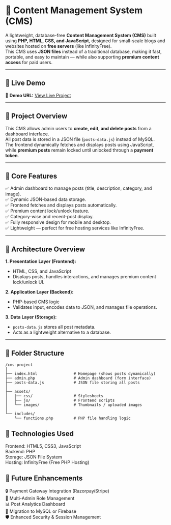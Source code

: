# 🧩 Content Management System (CMS) 

A lightweight, database-free **Content Management System (CMS)** built using **PHP, HTML, CSS, and JavaScript**, designed for small-scale blogs and websites hosted on **free servers** (like InfinityFree).  
This CMS uses **JSON files** instead of a traditional database, making it fast, portable, and easy to maintain — while also supporting **premium content access** for paid users.

---

## 🚀 Live Demo

🔗 **Demo URL:** [View Live Project](https://your-demo-link-here.com)


---

## 📖 Project Overview

This CMS allows admin users to **create, edit, and delete posts** from a dashboard interface.  
All post data is stored in a JSON file (`posts-data.js`) instead of MySQL.  
The frontend dynamically fetches and displays posts using JavaScript, while **premium posts** remain locked until unlocked through a **payment token**.

---

## 🧱 Core Features

✅ Admin dashboard to manage posts (title, description, category, and image).  
✅ Dynamic JSON-based data storage.  
✅ Frontend fetches and displays posts automatically.  
✅ Premium content lock/unlock feature.  
✅ Category-wise and recent-post display.  
✅ Fully responsive design for mobile and desktop.  
✅ Lightweight — perfect for free hosting services like InfinityFree.

---

## 🧩 Architecture Overview

**1. Presentation Layer (Frontend):**
- HTML, CSS, and JavaScript
- Displays posts, handles interactions, and manages premium content lock/unlock UI.

**2. Application Layer (Backend):**
- PHP-based CMS logic 
- Validates input, encodes data to JSON, and manages file operations.

**3. Data Layer (Storage):**
- `posts-data.js` stores all post metadata.
- Acts as a lightweight alternative to a database.

---

## 📂 Folder Structure
```
/cms-project
│
├── index.html                # Homepage (shows posts dynamically)
├── admin.php                 # Admin dashboard (form interface)
├── posts-data.js             # JSON file storing all posts
│
├── assets/
│   ├── css/                  # Stylesheets
│   ├── js/                   # Frontend scripts
│   └── images/               # Thumbnails / uploaded images
│
└── includes/
    └── functions.php         # PHP file handling logic
```

## 🧠 Technologies Used
Frontend: HTML5, CSS3, JavaScript  
Backend: PHP  
Storage: JSON File System  
Hosting: InfinityFree (Free PHP Hosting)

## 🌱 Future Enhancements
🔒 Payment Gateway Integration (Razorpay/Stripe)  
👥 Multi-Admin Role Management  
📊 Post Analytics Dashboard  
💾 Migration to MySQL or Firebase  
🛡️ Enhanced Security & Session Management

